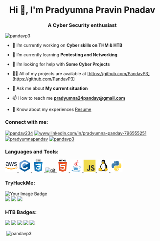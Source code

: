 <h1 align="center">Hi 👋, I'm Pradyumna Pravin Pnadav</h1>
<h3 align="center">A Cyber Security enthusiast</h3>

<p align="left"> <img src="https://komarev.com/ghpvc/?username=pandavp3&label=Profile%20views&color=0e75b6&style=flat" alt="pandavp3" /> </p>

- 🔭 I’m currently working on **Cyber skills on THM & HTB**

- 🌱 I’m currently learning **Pentesting and Networking**

- 🤝 I’m looking for help with **Some Cyber Projects**

- 👨‍💻 All of my projects are available at [https://github.com/PandavP3](https://github.com/PandavP3)

- 💬 Ask me about **My current situation**

- 📫 How to reach me **pradyumna24pandav@gmail.com**

- 📄 Know about my experiences [Resume](https://github.com/PandavP3/Resume/blob/main/Pradyumna%20Pandav%20-%20VIT%20Bhopal.pdf)

<h3 align="left">Connect with me:</h3>
<p align="left">
<a href="https://twitter.com/pandav234" target="blank"><img align="center" src="https://raw.githubusercontent.com/rahuldkjain/github-profile-readme-generator/master/src/images/icons/Social/twitter.svg" alt="pandav234" height="30" width="40" /></a>
<a href="www.linkedin.com/in/pradyumna-pandav-796555251" target="blank"><img align="center" src="https://raw.githubusercontent.com/rahuldkjain/github-profile-readme-generator/master/src/images/icons/Social/linked-in-alt.svg" alt="www.linkedin.com/in/pradyumna-pandav-796555251" height="30" width="40" /></a>
<a href="https://fb.com/pradyumnapandav" target="blank"><img align="center" src="https://raw.githubusercontent.com/rahuldkjain/github-profile-readme-generator/master/src/images/icons/Social/facebook.svg" alt="pradyumnapandav" height="30" width="40" /></a>
<a href="https://instagram.com/pandavp3" target="blank"><img align="center" src="https://raw.githubusercontent.com/rahuldkjain/github-profile-readme-generator/master/src/images/icons/Social/instagram.svg" alt="pandavp3" height="30" width="40" /></a>
</p>

<h3 align="left">Languages and Tools:</h3>
<p align="left"> <a href="https://aws.amazon.com" target="_blank" rel="noreferrer"> <img src="https://raw.githubusercontent.com/devicons/devicon/master/icons/amazonwebservices/amazonwebservices-original-wordmark.svg" alt="aws" width="40" height="40"/> </a> <a href="https://www.cprogramming.com/" target="_blank" rel="noreferrer"> <img src="https://raw.githubusercontent.com/devicons/devicon/master/icons/c/c-original.svg" alt="c" width="40" height="40"/> </a> <a href="https://www.w3schools.com/css/" target="_blank" rel="noreferrer"> <img src="https://raw.githubusercontent.com/devicons/devicon/master/icons/css3/css3-original-wordmark.svg" alt="css3" width="40" height="40"/> </a> <a href="https://git-scm.com/" target="_blank" rel="noreferrer"> <img src="https://www.vectorlogo.zone/logos/git-scm/git-scm-icon.svg" alt="git" width="40" height="40"/> </a> <a href="https://www.w3.org/html/" target="_blank" rel="noreferrer"> <img src="https://raw.githubusercontent.com/devicons/devicon/master/icons/html5/html5-original-wordmark.svg" alt="html5" width="40" height="40"/> </a> <a href="https://www.java.com" target="_blank" rel="noreferrer"> <img src="https://raw.githubusercontent.com/devicons/devicon/master/icons/java/java-original.svg" alt="java" width="40" height="40"/> </a> <a href="https://developer.mozilla.org/en-US/docs/Web/JavaScript" target="_blank" rel="noreferrer"> <img src="https://raw.githubusercontent.com/devicons/devicon/master/icons/javascript/javascript-original.svg" alt="javascript" width="40" height="40"/> </a> <a href="https://www.linux.org/" target="_blank" rel="noreferrer"> <img src="https://raw.githubusercontent.com/devicons/devicon/master/icons/linux/linux-original.svg" alt="linux" width="40" height="40"/> </a> <a href="https://www.python.org" target="_blank" rel="noreferrer"> <img src="https://raw.githubusercontent.com/devicons/devicon/master/icons/python/python-original.svg" alt="python" width="40" height="40"/> </a>
</p>

<h3 align="left">TryHackMe:</h3>
<p align="left">
  <img src="https://tryhackme-badges.s3.amazonaws.com/pradyumna24panda.png" alt="Your Image Badge" /><br>
  <img src="https://assets.tryhackme.com/img/badges/aoc5.svg" width="120"/>
  <img src="https://assets.tryhackme.com/img/badges/webbed.svg" width="120"/>
  <img src="https://assets.tryhackme.com/img/badges/howthewebworks.svg" width="120"/>

<h3 align="left">HTB Badges:</h3>
<p align="left">
  <img src="https://academy.hackthebox.com/storage/badges/our-favorite-seabird.png" width="120"/>
  <img src="https://academy.hackthebox.com/storage/badges/your-request-is-my-demand.png" width="120"/>
  <img src="https://academy.hackthebox.com/storage/badges/developer.png" width="120"/>
  <img src="https://academy.hackthebox.com/storage/badges/hunt-the-bug.png" width="120"/>
  <img src="https://academy.hackthebox.com/storage/badges/0d982edba15037e6d52d54eaa7f0209a/logo.png" width="120"/>
  <!--<img src="https://academy.hackthebox.com/storage/badges/78fca908-6bfe-11ef-864f-bea50ffe6cb4.png" width="120"/>
  <img src="https://academy.hackthebox.com/storage/badges/8e4b956a-a332-11ef-864f-bea50ffe6cb4.png" width="120"/>--->
</p>


<p>&nbsp;<img align="center" src="https://github-readme-stats.vercel.app/api?username=pandavp3&show_icons=true&locale=en" alt="pandavp3" /></p>

